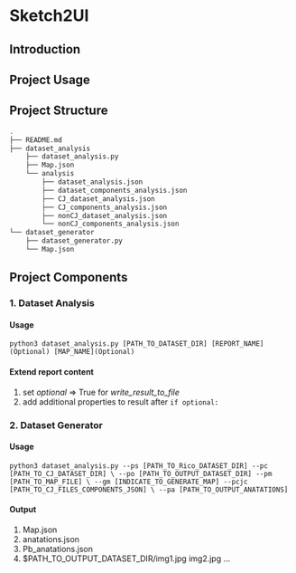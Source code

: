 # Sketch2UI

## Introduction

## Project Usage

## Project Structure
```bash
.
├── README.md
├── dataset_analysis
    ├── dataset_analysis.py
    ├── Map.json
    └── analysis
        ├── dataset_analysis.json
        ├── dataset_components_analysis.json
        ├── CJ_dataset_analysis.json
        ├── CJ_components_analysis.json
        ├── nonCJ_dataset_analysis.json
        └── nonCJ_components_analysis.json
└── dataset_generator
    ├── dataset_generator.py
    └── Map.json
```

## Project Components

### 1. Dataset Analysis
#### Usage
`python3 dataset_analysis.py [PATH_TO_DATASET_DIR] [REPORT_NAME](Optional) [MAP_NAME](Optional)`

#### Extend report content
1. set *optional* => True for *write_result_to_file*
2. add additional properties to result after `if optional:`

### 2. Dataset Generator
#### Usage
`python3 dataset_analysis.py --ps [PATH_TO_Rico_DATASET_DIR] --pc [PATH_TO_CJ_DATASET_DIR] \
                             --po [PATH_TO_OUTPUT_DATASET_DIR] --pm [PATH_TO_MAP_FILE] \
                             --gm [INDICATE_TO_GENERATE_MAP] --pcjc [PATH_TO_CJ_FILES_COMPONENTS_JSON] \
                             --pa [PATH_TO_OUTPUT_ANATATIONS]`

#### Output
1. Map.json
2. anatations.json
3. Pb_anatations.json
4. $PATH_TO_OUTPUT_DATASET_DIR/img1.jpg img2.jpg ...
